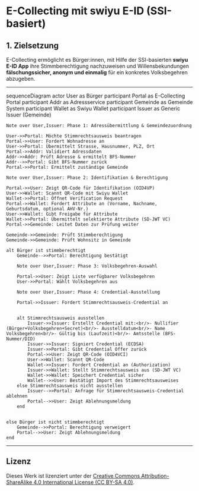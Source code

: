 # E-Collecting mit swiyu E-ID (SSI-basiert)

## 1. Zielsetzung
E-Collecting ermöglicht es Bürger:innen, mit Hilfe der
SSI-basierten **swiyu E-ID App** ihre Stimmberechtigung nachzuweisen und
Willensbekundungen **fälschungssicher, anonym und einmalig** für ein
konkretes Volksbegehren abzugeben.

---

sequenceDiagram
    actor User as Bürger
    participant Portal as E-Collecting Portal
    participant Addr as Adressservice
    participant Gemeinde as Gemeinde System
    participant Wallet as Swiyu Wallet
    participant Issuer as Generic Issuer (Gemeinde)

    Note over User,Issuer: Phase 1: Adressübermittlung & Gemeindezuordnung
    
    User->>Portal: Möchte Stimmrechtsausweis beantragen
    Portal->>User: Fordert Wohnadresse an
    User->>Portal: Übermittelt Strasse, Hausnummer, PLZ, Ort
    Portal->>Addr: Validiert Adressdaten
    Addr->>Addr: Prüft Adresse & ermittelt BFS-Nummer
    Addr-->>Portal: Gibt BFS-Nummer zurück
    Portal->>Portal: Ermittelt zuständige Gemeinde
    
    Note over User,Issuer: Phase 2: Identifikation & Berechtigung
    
    Portal->>User: Zeigt QR-Code für Identifikation (OID4VP)
    User->>Wallet: Scannt QR-Code mit Swiyu Wallet
    Wallet->>Portal: Öffnet Verification Request
    Portal->>Wallet: Fordert Attribute an (Vorname, Nachname, Geburtsdatum, optional AHV-Nr.)
    User->>Wallet: Gibt Freigabe für Attribute
    Wallet->>Portal: Übermittelt selektierte Attribute (SD-JWT VC)
    Portal->>Gemeinde: Leitet Daten zur Prüfung weiter
    
    Gemeinde->>Gemeinde: Prüft Stimmberechtigung
    Gemeinde->>Gemeinde: Prüft Wohnsitz in Gemeinde
    
    alt Bürger ist stimmberechtigt
        Gemeinde-->>Portal: Berechtigung bestätigt
        
        Note over User,Issuer: Phase 3: Volksbegehren-Auswahl
        
        Portal->>User: Zeigt Liste verfügbarer Volksbegehren
        User->>Portal: Wählt Volksbegehren aus
        
        Note over User,Issuer: Phase 4: Credential-Ausstellung
        
        Portal->>Issuer: Fordert Stimmrechtsausweis-Credential an
        
        
        alt Stimmrechtsausweis ausstellen    
            Issuer->>Issuer: Erstellt Credential mit:<br/>- Nullifier (Bürger+Volksbegehren+Secret)<br/>- Ausstelldatum<br/>- Name Volksbegehren<br/>- Gültig bis (Laufzeit)<br/>- Amtsstelle (BFS-Nummer/DID)
            Issuer->>Issuer: Signiert Credential (ECDSA)
            Issuer->>Portal: Gibt Credential Offer zurück
            Portal->>User: Zeigt QR-Code (OID4VCI)
            User->>Wallet: Scannt QR-Code
            Wallet->>Issuer: Fordert Credential an (Authorization)
            Issuer->>Wallet: Stellt Stimmrechtsausweis aus (SD-JWT VC)
            Wallet->>Wallet: Speichert Credential sicher
            Wallet-->>User: Bestätigt Import des Stimmrechtsausweises
        else Stimmrechtsausweis nicht ausstellen
            Issuer-->>Portal: Anfrage für Stimmrechtsausweis-Credential ablehnen
            Portal-->>User: Zeigt Ablehnungsmeldung
        end


    else Bürger ist nicht stimmberechtigt
        Gemeinde-->>Portal: Berechtigung verweigert
        Portal-->>User: Zeigt Ablehnungsmeldung
    end

---

## Lizenz

Dieses Werk ist lizenziert unter der [Creative Commons Attribution-ShareAlike 4.0 International License (CC BY-SA 4.0)](https://creativecommons.org/licenses/by-sa/4.0/).